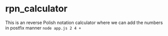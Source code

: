 # rpn_calculator
This is an reverse Polish notation calculator where we can add the numbers in postfix manner
`node app.js 2 4 +`